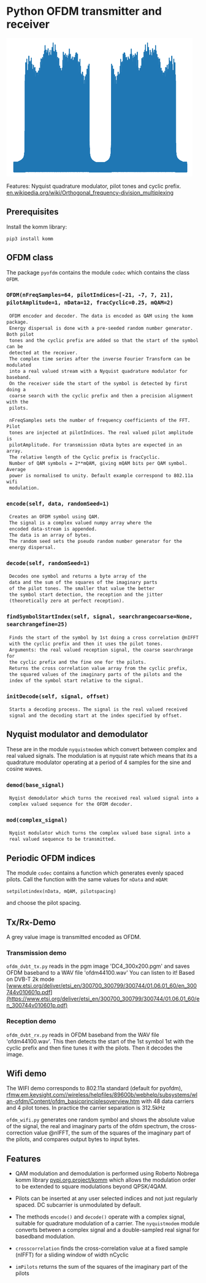 # Python OFDM transmitter and receiver

![alt tag](real.png)

Features: Nyquist quadrature modulator, pilot tones and cyclic prefix.
[en.wikipedia.org/wiki/Orthogonal_frequency-division_multiplexing](https://en.wikipedia.org/wiki/Orthogonal_frequency-division_multiplexing)
    

## Prerequisites

Install the komm library:

```
pip3 install komm
```

## OFDM class

The package `pyofdm` contains the module `codec` which contains the class `OFDM`.

### `OFDM(nFreqSamples=64, pilotIndices=[-21, -7, 7, 21], pilotAmplitude=1, nData=12, fracCyclic=0.25, mQAM=2)`

     OFDM encoder and decoder. The data is encoded as QAM using the komm package. 
     Energy dispersal is done with a pre-seeded random number generator. Both pilot 
     tones and the cyclic prefix are added so that the start of the symbol can be 
     detected at the receiver. 
     The complex time series after the inverse Fourier Transform can be modulated 
     into a real valued stream with a Nyquist quadrature modulator for baseband. 
     On the receiver side the start of the symbol is detected by first doing a 
     coarse search with the cyclic prefix and then a precision alignment with the 
     pilots.
 
     nFreqSamples sets the number of frequency coefficients of the FFT. Pilot 
     tones are injected at pilotIndices. The real valued pilot amplitude is 
     pilotAmplitude. For transmission nData bytes are expected in an array. 
     The relative length of the Cyclic prefix is fracCyclic. 
     Number of QAM symbols = 2**mQAM, giving mQAM bits per QAM symbol. Average 
     power is normalised to unity. Default example correspond to 802.11a wifi 
     modulation.
     
### `encode(self, data, randomSeed=1)`
     Creates an OFDM symbol using QAM. 
     The signal is a complex valued numpy array where the
     encoded data-stream is appended. 
     The data is an array of bytes.
     The random seed sets the pseudo random number generator for the
     energy dispersal.

### `decode(self, randomSeed=1)`
     Decodes one symbol and returns a byte array of the
     data and the sum of the squares of the imaginary parts
     of the pilot tones. The smaller that value the better
     the symbol start detection, the reception and the jitter 
     (theoretically zero at perfect reception).
     
### `findSymbolStartIndex(self, signal, searchrangecoarse=None, searchrangefine=25)`
     Finds the start of the symbol by 1st doing a cross correlation @nIFFT
     with the cyclic prefix and then it uses the pilot tones.
     Arguments: the real valued reception signal, the coarse searchrange for
     the cyclic prefix and the fine one for the pilots.
     Returns the cross correlation value array from the cyclic prefix,
     the squared values of the imaginary parts of the pilots and the 
     index of the symbol start relative to the signal.
     
### `initDecode(self, signal, offset)`
     Starts a decoding process. The signal is the real valued received
     signal and the decoding start at the index specified by offset.

## Nyquist modulator and demodulator

These are in the module `nyquistmodem` which convert between complex
and real valued signals. The modulation is at nyquist rate which means
that its a quadrature modulator operating at a period of 4 samples for
the sine and cosine waves.
	 
### `demod(base_signal)`
     Nyqist demodulator which turns the received real valued signal into a
     complex valued sequence for the OFDM decoder.
     
### `mod(complex_signal)`
     Nyqist modulator which turns the complex valued base signal into a
     real valued sequence to be transmitted.

## Periodic OFDM indices

The module `codec` contains a function which generates evenly spaced pilots.
Call the function with the same values for `nData` and `mQAM`:
```
setpilotindex(nData, mQAM, pilotspacing)
```
and choose the pilot spacing.

## Tx/Rx-Demo

A grey value image is transmitted encoded as OFDM.

### Transmission demo

`ofdm_dvbt_tx.py` reads in the pgm image 'DC4_300x200.pgm' and saves
OFDM baseband to a WAV file 'ofdm44100.wav' You can listen to it!
Based on DVB-T 2k mode
[www.etsi.org/deliver/etsi_en/300700_300799/300744/01.06.01_60/en_300744v010601p.pdf](https://www.etsi.org/deliver/etsi_en/300700_300799/300744/01.06.01_60/en_300744v010601p.pdf)

### Reception demo

`ofdm_dvbt_rx.py` reads in OFDM baseband from the WAV file
'ofdm44100.wav'. This then detects the start of the 1st symbol 1st
with the cyclic prefix and then fine tunes it with the pilots. Then
it decodes the image.

## Wifi demo

The WIFI demo corresponds to 802.11a standard (default for pyofdm),
[rfmw.em.keysight.com//wireless/helpfiles/89600b/webhelp/subsystems/wlan-ofdm/Content/ofdm_basicprinciplesoverview.htm](https://rfmw.em.keysight.com//wireless/helpfiles/89600b/webhelp/subsystems/wlan-ofdm/Content/ofdm_basicprinciplesoverview.htm)
with 48 data carriers and 4 pilot tones. In practice the carrier
separation is 312.5kHz

`ofdm_wifi.py` generates one random symbol and shows
the absolute value of the signal, the real and imaginary parts of the
ofdm spectrum, the cross-correction value @nIFFT, the sum of the
squares of the imaginary part of the pilots, and compares output bytes
to input bytes.

## Features

- QAM modulation and demodulation is performed using Roberto Nobrega komm library [pypi.org.project/komm](https://pypi.org.project/komm) which allows the modulation order to be extended to square modulations beyond QPSK/4QAM.

- Pilots can be inserted at any user selected indices and not just regularly spaced. DC subcarrier is unmodulated by default.

- The methods `encode()` and `decode()` operate with a complex signal, suitable for quadrature modulation of a carrier. The `nyquistmodem`
module converts between a complex signal and a double-sampled real signal for basedband modulation.

- `crosscorrelation` finds the cross-correlation value at a fixed sample (nIFFT) for a sliding window of width nCyclic

- `imPilots` returns the sum of the squares of the imaginary part of the pilots
